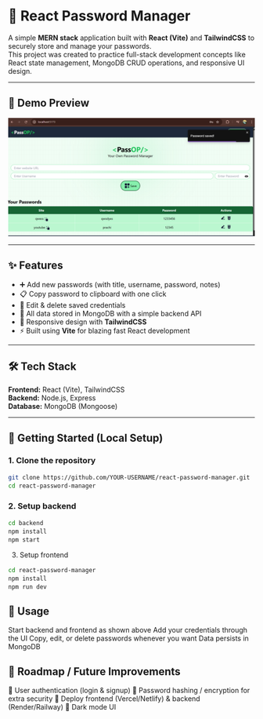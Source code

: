# 🔑 React Password Manager

A simple **MERN stack** application built with **React (Vite)** and **TailwindCSS** to securely store and manage your passwords.  
This project was created to practice full-stack development concepts like React state management, MongoDB CRUD operations, and responsive UI design.

---

## 📸 Demo Preview

![App Screenshot](./screenshot1-passop.png)  


---

## ✨ Features

- ➕ Add new passwords (with title, username, password, notes)  
- 📋 Copy password to clipboard with one click  
- 📝 Edit & delete saved credentials  
- 📂 All data stored in MongoDB with a simple backend API  
- 📱 Responsive design with **TailwindCSS**  
- ⚡ Built using **Vite** for blazing fast React development  

---

## 🛠 Tech Stack

**Frontend:** React (Vite), TailwindCSS  
**Backend:** Node.js, Express  
**Database:** MongoDB (Mongoose)  

---

## 🚀 Getting Started (Local Setup)

### 1. Clone the repository
```bash
git clone https://github.com/YOUR-USERNAME/react-password-manager.git
cd react-password-manager
```
### 2. Setup backend
```bash
cd backend
npm install
npm start
```
3. Setup frontend
```bash
cd react-password-manager
npm install
npm run dev
```
## 📖 Usage
Start backend and frontend as shown above
Add your credentials through the UI
Copy, edit, or delete passwords whenever you want
Data persists in MongoDB

## 📌 Roadmap / Future Improvements

🔐 User authentication (login & signup)
🔑 Password hashing / encryption for extra security
📲 Deploy frontend (Vercel/Netlify) & backend (Render/Railway)
🌙 Dark mode UI



